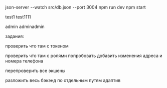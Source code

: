 json-server --watch src/db.json --port 3004
npm run dev
npm start

test1
test1111

admin
adminadmin

задания:


проверить что там с токеном

проверить что там с ролями попробовать добавить изменения адреса и номера телефона

перепроверить все экшены


<!-- приватные страницы спросить ссылку на видеозвонок// решил не делать. не интересно -->
разложить весь бэкэнд по отдельным путям
адаптив
